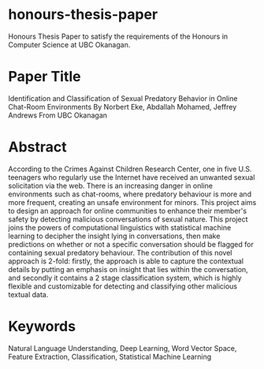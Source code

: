 # honours-thesis-paper
Honours Thesis Paper to satisfy the requirements of the Honours in Computer Science at UBC Okanagan.

# Paper Title
Identification and Classification of Sexual Predatory Behavior in Online Chat-Room Environments
By Norbert Eke, Abdallah Mohamed, Jeffrey Andrews
From UBC Okanagan

# Abstract
According to the Crimes Against Children Research Center, one in five U.S. teenagers who regularly use the Internet have received an unwanted sexual solicitation via the web. There is an increasing danger in online environments such as chat-rooms, where predatory behaviour is more and more frequent, creating an unsafe environment for minors. 
This project aims to design an approach for online communities to enhance their member's safety by detecting malicious conversations of sexual nature. This project joins the powers of computational linguistics with statistical machine learning to decipher the insight lying in conversations, then make predictions on whether or not a specific conversation should be flagged for containing sexual predatory behaviour. 
The contribution of this novel approach is 2-fold: firstly, the approach is able to capture the contextual details by putting an emphasis on insight that lies within the conversation, and secondly it contains a 2 stage classification system, which is highly flexible and customizable for detecting and classifying other malicious textual data. 

# Keywords
Natural Language Understanding, Deep Learning, Word Vector Space, Feature Extraction, Classification, Statistical Machine Learning
